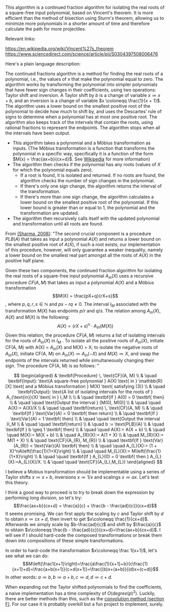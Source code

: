 This algorithm is a continued fraction algorithm for isolating the real roots of a square-free input polynomial, based on Vincent's theorem. It is more efficient than the method of bisection using Sturm's theorem, allowing us to minimize more polynomials in a shorter amount of time and therefore calculate the path for more projectiles.

Relevant links:

https://en.wikipedia.org/wiki/Vincent%27s_theorem
https://www.sciencedirect.com/science/article/pii/S0304397508006476

Here's a plain language description:

The continued fractions algorithm is a method for finding the real roots of a polynomial, i.e., the values of x that make the polynomial equal to zero. The algorithm works by transforming the polynomial into simpler polynomials that have fewer sign changes in their coefficients, using two operations: Taylor shift and inversion. A Taylor shift by $b$ is a change of variable $x \coloneqq x + b$, and an inversion is a change of variable $x \coloneqq \frac{1}{x + 1}$. The algorithm uses a lower bound on the smallest positive root of the polynomial to decide how much to shift by, and uses the Descartes’ rule of signs to determine when a polynomial has at most one positive root. The algorithm also keeps track of the intervals that contain the roots, using rational fractions to represent the endpoints. The algorithm stops when all the intervals have been output.

- This algorithm takes a polynomial and a Möbius transformation as inputs. (The Möbius transformation is a function that transforms the polynomial in a specific way, specifically it is a function of the form $M(x) = \frac{ax+b}{cx+d}$. See [Wikipedia](https://en.wikipedia.org/wiki/M%C3%B6bius_transformation) for more information)
- The algorithm then checks if the polynomial has any roots (values of $X$ for which the polynomial equals zero).
  - If a root is found, it is isolated and returned. If no roots are found, the algorithm checks the number of sign changes in the polynomial.
  - If there's only one sign change, the algorithm returns the interval of the transformation.
  - If there's more than one sign change, the algorithm calculates a lower bound on the smallest positive root of the polynomial. If this lower bound is greater than or equal to 1, the polynomial and the transformation are updated.
- The algorithm then recursively calls itself with the updated polynomial and transformation until all roots are found.

From [(Sharma, 2008)](https://www.sciencedirect.com/science/article/pii/S0304397508006476):
"The second crucial component is a procedure $PLB(A)$ that takes as input a polynomial $A(X)$ and returns a lower bound on the smallest positive root of $A(X)$, if such a root exists; our implementation of this procedure, however, will only guarantee a weaker inequality, namely a lower bound on the smallest real part amongst all the roots of $A(X)$ in the positive half plane.

Given these two components, the continued fraction algorithm for isolating the real roots of a square-free input polynomial $A_{in}(X)$ uses a recursive procedure $CF(A, M)$ that takes as input a polynomial $A(X)$ and a Möbius transformation $$M(X) = \frac{pX+q}{rX+s}$$, where $p,q,r,s \in \mathbb{N}$ and $ps − rq \neq 0$. The interval $I_M$ associated with the transformation $M(X)$ has endpoints $p/r$ and $q/s$. The relation among $A_{in}(X)$, $A(X)$ and $M(X)$ is the following:
$$A(X) = (rX + s)^n \cdot A_{in}(M(X)) \tag{3}$$
Given this relation, the procedure $CF(A, M)$ returns a list of isolating intervals for the roots of $A_{in}(X)$ in $I_M$ . To isolate all the positive roots of $A_{in}(X)$, initiate CF(A, M) with A(X) = $A_{in}(X)$ and M(X) = X; to isolate the negative roots of $A_{in}(X)$, initiate CF(A, M) on $A_{in}(X) \coloneqq A_{in}(−X)$ and $M(X) \coloneqq X$, and swap the endpoints of the intervals returned while simultaneously changing their sign.
The procedure CF(A, M) is as follows:
"

$$
\begin{aligned}
& \textbf{Procedure} \, \text{CF}(A, M) \\
& \quad \textbf{Input}: \text{A square-free polynomial } A(X) \text{ in } \mathbb{R}[X] \text{ and a Möbius transformation } M(X) \text{ satisfying (3)} \\
& \quad \textbf{Output}: \text{A list of isolating intervals for the roots of } A_{\text{in}}(X) \text{ in } I_M \\
\\
& \quad \textbf{If } A(0) = 0 \textbf{ then} \\
& \quad \quad \text{Output the interval } [M(0), M(0)] \\
& \quad \quad A(X):= A(X)/X \\
& \quad \quad \textbf{return} \, \text{CF}(A, M) \\
& \quad \textbf{If } \text{Var}(A) = 0 \textbf{ then return} \\
& \quad \textbf{If } \text{Var}(A) = 1 \textbf{ then} \\
& \quad \quad \text{Output the interval }I_M \\
& \quad \quad \textbf{return} \\
& \quad b := \text{PLB}(A) \\
& \quad \textbf{If } b \geq 1 \textbf{ then} \\
& \quad \quad A(X):= A(X + b) \\
& \quad \quad M(X):= M(X + b) \\
& \quad A_{R}(X):= A(1 + X) \\
& \quad M_{R}(X):= M(1 + X) \\
& \quad \text{CF}(A_{R}, M_{R}) \\
& \quad \textbf{If } \text{Var}(A_{R}) < \text{Var}(A) \textbf{ then} \\
& \quad \quad A_{L}(X):= (1 + X)^nA\left(\frac{1}{1+X}\right) \\
& \quad \quad M_{L}(X):= M\left(\frac{1}{1+X}\right) \\
& \quad \quad \textbf{If } A_{L}(0) = 0 \textbf{ then } A_{L}(X):=A_{L}(X)/X. \\
& \quad \quad \text{CF}(A_{L},M_{L})
\end{aligned}
$$


I believe a Mobius transformation should be implementable using a series of Taylor shifts $x\coloneqq x+b$, inversions $x \coloneqq 1/x$ and scalings $x \coloneqq ax$. Let's test this theory.

I think a good way to proceed is to try to break down the expression by performing long division, so let's try:
$$\frac{ax+b}{cx+d} = \frac{a}{c} + \frac{b - \frac{ad}{c}}{cx+d}$$
It seems promising. We can first apply the scaling by $c$ and Taylor shift by $d$ to obtain $x\coloneqq cx+d$, then invert to get $x\coloneqq \frac{1}{cx+d}$. Afterwards we simply scale by $b-\frac{ad}{c}$ and shift by $\frac{a}{c}$ to obtain $x\coloneqq \frac{b - \frac{ad}{c}}{cx+d}=\frac{ax+b}{cx+d}$. I will see if I should hard-code the composed transformations or break them down into compositions of these simple transformations.

In order to hard-code the transformation $x\coloneqq \frac 1{x+1}$, let's see what we can do: $$M\left(\frac1{x+1}\right)=\frac{a\frac{1}{x+1}+b}{c\frac{1}{x+1}+d}=\frac{a+b(x+1)}{c+d(x+1)}=\frac{(b)x+(a+b)}{(d)x+(c+d)}$$
In other words: $a\coloneqq b,b\coloneqq a+b,c\coloneqq d,d\coloneqq c+d$.

When expanding out the Taylor shifted polynomials to find the coefficients, a naive implementation has a time complexity of $O(degree(p)^2)$. Luckily, there are better methods than this, such as the [convolution method (section F)](https://dl.acm.org/doi/10.1145/258726.258745). For our case it is probably overkill but a fun project to implement, surely.
